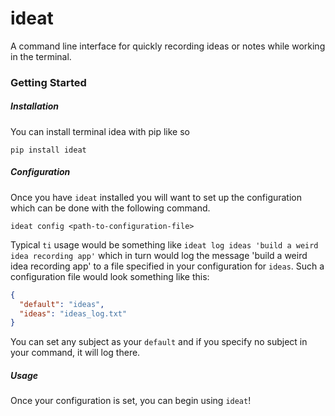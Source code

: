 # ideat
A command line interface for quickly recording ideas or notes while working in the terminal.

### Getting Started
##### Installation
You can install terminal idea with pip like so

`pip install ideat`

##### Configuration
Once you have `ideat` installed you will want to set up the configuration which can be done with the following command.

`ideat config <path-to-configuration-file>`

Typical `ti` usage would be something like `ideat log ideas 'build a weird idea recording app'` which in turn would log the 
message 'build a weird idea recording app' to a file specified in your configuration for `ideas`. Such a configuration
file would look something like this:

```json
{
  "default": "ideas",
  "ideas": "ideas_log.txt"
}
```

You can set any subject as your `default` and if you specify no subject in your command, it will log there.

##### Usage
Once your configuration is set, you can begin using `ideat`! 